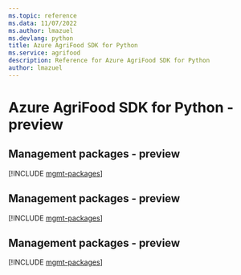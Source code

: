 ```yaml
---
ms.topic: reference
ms.data: 11/07/2022
ms.author: lmazuel
ms.devlang: python
title: Azure AgriFood SDK for Python
ms.service: agrifood
description: Reference for Azure AgriFood SDK for Python
author: lmazuel
---
```

# Azure AgriFood SDK for Python - preview

## Management packages - preview
[!INCLUDE [mgmt-packages](agrifood-mgmt-index.md)]
## Management packages - preview
[!INCLUDE [mgmt-packages](agrifood-mgmt-index.md)]
## Management packages - preview
[!INCLUDE [mgmt-packages](agrifood-mgmt-index.md)]
